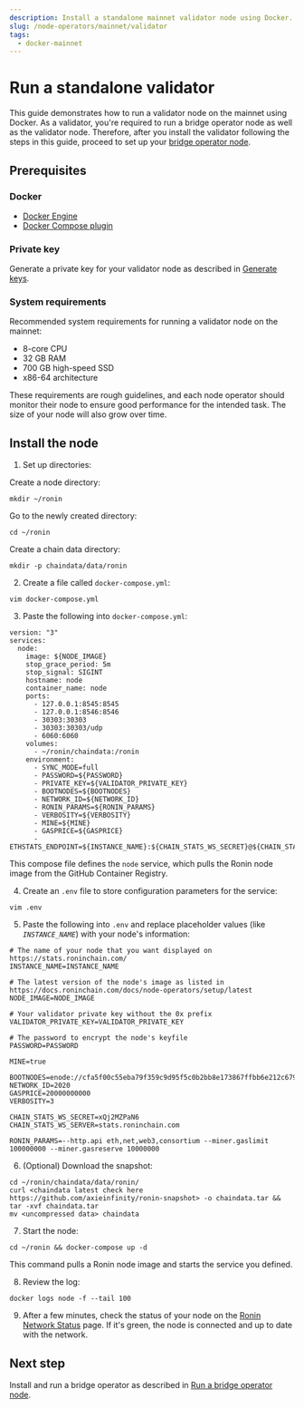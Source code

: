 ```yaml
---
description: Install a standalone mainnet validator node using Docker.
slug: /node-operators/mainnet/validator
tags:
  - docker-mainnet
---
```


# Run a standalone validator

This guide demonstrates how to run a validator node on the mainnet using Docker.
As a validator, you're required to run a bridge operator node as well as the validator node. Therefore, after you install the validator following the steps in this guide, proceed to set up your [bridge operator node](./bridge.md).

## Prerequisites

### Docker

* [Docker Engine](https://docs.docker.com/engine/install/)
* [Docker Compose plugin](https://docs.docker.com/compose/install/)

### Private key

Generate a private key for your validator node as described in [Generate keys](./../generate-keys.md).

### System requirements

Recommended system requirements for running a validator node on the mainnet:

* 8-core CPU
* 32 GB RAM
* 700 GB high-speed SSD
* x86-64 architecture

These requirements are rough guidelines, and each node operator
should monitor their node to ensure good performance for the intended task.
The size of your node will also grow over time.

## Install the node 

1. Set up directories:

  Create a node directory:

  ```
  mkdir ~/ronin
  ```

  Go to the newly created directory:

  ```
  cd ~/ronin
  ```

  Create a chain data directory:

  ```
  mkdir -p chaindata/data/ronin
  ```

2. Create a file called `docker-compose.yml`:

  ```
  vim docker-compose.yml
  ```

3. Paste the following into `docker-compose.yml`:

  ```
  version: "3"
  services:
    node:
      image: ${NODE_IMAGE}
      stop_grace_period: 5m
      stop_signal: SIGINT
      hostname: node
      container_name: node
      ports:
        - 127.0.0.1:8545:8545
        - 127.0.0.1:8546:8546
        - 30303:30303
        - 30303:30303/udp
        - 6060:6060
      volumes:
        - ~/ronin/chaindata:/ronin
      environment:
        - SYNC_MODE=full
        - PASSWORD=${PASSWORD}
        - PRIVATE_KEY=${VALIDATOR_PRIVATE_KEY}
        - BOOTNODES=${BOOTNODES}
        - NETWORK_ID=${NETWORK_ID}
        - RONIN_PARAMS=${RONIN_PARAMS}
        - VERBOSITY=${VERBOSITY}
        - MINE=${MINE}
        - GASPRICE=${GASPRICE}
        - ETHSTATS_ENDPOINT=${INSTANCE_NAME}:${CHAIN_STATS_WS_SECRET}@${CHAIN_STATS_WS_SERVER}:443
  ```

  This compose file defines the `node` service, which pulls the Ronin node image from the GitHub Container Registry.  

4. Create an `.env` file to store configuration parameters for the service:

  ```
  vim .env
  ```

5. Paste the following into `.env` and replace placeholder values (like *`INSTANCE_NAME`*) with your node's information:

  ```
  # The name of your node that you want displayed on https://stats.roninchain.com/
  INSTANCE_NAME=INSTANCE_NAME
  
  # The latest version of the node's image as listed in https://docs.roninchain.com/docs/node-operators/setup/latest
  NODE_IMAGE=NODE_IMAGE

  # Your validator private key without the 0x prefix
  VALIDATOR_PRIVATE_KEY=VALIDATOR_PRIVATE_KEY
  
  # The password to encrypt the node's keyfile
  PASSWORD=PASSWORD

  MINE=true

  BOOTNODES=enode://cfa5f00c55eba79f359c9d95f5c0b2bb8e173867ffbb6e212c6799a52918502519e56650970e34caf1cd17418d4da46c3243588578886c3b4f8c42d1934bf108@104.198.242.88:30303,enode://f500391c41906a1dae249df084a3d1659fe602db671730b2778316114a5f7df44a0c6864a8dfffdc380fc81c6965dd911338e0e2591eb78a506857015d166250@34.135.18.26:30303,enode://fc7b8ceafe16e6f79ab2da3e73d0a3163d0c28efe0778863102f8f27758986fe28c1540a9a0bbdff29ab93ad1c5803462efe6c98165bbb404d9d099a55f1d2c9@130.211.208.201:30303
  NETWORK_ID=2020
  GASPRICE=20000000000
  VERBOSITY=3

  CHAIN_STATS_WS_SECRET=xQj2MZPaN6
  CHAIN_STATS_WS_SERVER=stats.roninchain.com

  RONIN_PARAMS=--http.api eth,net,web3,consortium --miner.gaslimit 100000000 --miner.gasreserve 10000000
  ```

6. (Optional) Download the snapshot:

  ```
  cd ~/ronin/chaindata/data/ronin/
  curl <chaindata latest check here https://github.com/axieinfinity/ronin-snapshot> -o chaindata.tar && tar -xvf chaindata.tar
  mv <uncompressed data> chaindata
  ```

7. Start the node:

  ```
  cd ~/ronin && docker-compose up -d
  ```

  This command pulls a Ronin node image and starts the service you defined.

8. Review the log:

  ```
  docker logs node -f --tail 100
  ```

9. After a few minutes, check the status of your node on the [Ronin Network Status](https://stats.roninchain.com/) page. If it's green, the node is connected and up to date with the network.

## Next step

Install and run a bridge operator as described in [Run a bridge operator node](./bridge.md).
